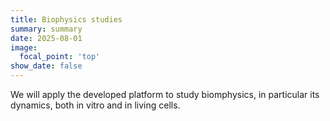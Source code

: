 ```yaml
---
title: Biophysics studies
summary: summary
date: 2025-08-01
image:
  focal_point: 'top'
show_date: false
---
```


We will apply the developed platform to study biomphysics, in particular its dynamics, both in vitro and in living cells.

<!--more-->



